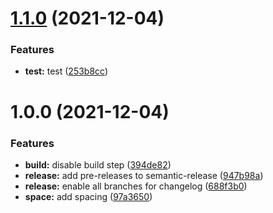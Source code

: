# [1.1.0](https://github.com/newbish/changelog-test/compare/v1.0.0...v1.1.0) (2021-12-04)


### Features

* **test:** test ([253b8cc](https://github.com/newbish/changelog-test/commit/253b8cc76d8da09d2854ab6d457b379cff5b30d1))

# 1.0.0 (2021-12-04)


### Features

* **build:** disable build step ([394de82](https://github.com/newbish/changelog-test/commit/394de828bf25693aaa9233502b9b7d5f7f943ca7))
* **release:** add pre-releases to semantic-release ([947b98a](https://github.com/newbish/changelog-test/commit/947b98a9f152d811de9cd869db9d9ae73ea304a4))
* **release:** enable all branches for changelog ([688f3b0](https://github.com/newbish/changelog-test/commit/688f3b054622141fbdde3725b5d150343744fa48))
* **space:** add spacing ([97a3650](https://github.com/newbish/changelog-test/commit/97a36501759b5a97cd482333c36f60e8ee34ad81))
